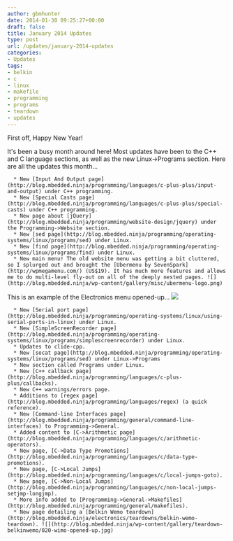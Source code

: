 ```yaml
---
author: gbmhunter
date: 2014-01-30 09:25:27+00:00
draft: false
title: January 2014 Updates
type: post
url: /updates/january-2014-updates
categories:
- Updates
tags:
- belkin
- c
- linux
- makefile
- programming
- programs
- teardown
- updates
---
```


First off, Happy New Year!




It's been a busy month around here! Most updates have been to the C++ and C language sections, as well as the new Linux->Programs section. Here are all the updates this month...





	  * New [Input And Output page](http://blog.mbedded.ninja/programming/languages/c-plus-plus/input-and-output) under C++ programming.
	  * New [Special Casts page](http://blog.mbedded.ninja/programming/languages/c-plus-plus/special-casts) under C++ programming.
	  * New page about [jQuery](http://blog.mbedded.ninja/programming/website-design/jquery) under the Programming->Website section.
	  * New [sed page](http://blog.mbedded.ninja/programming/operating-systems/linux/programs/sed) under Linux.
	  * New [find page](http://blog.mbedded.ninja/programming/operating-systems/linux/programs/find) under Linux.
	  * New main menu! The old website menu was getting a bit cluttered, so I splurged out and brought the [Ubermenu by SevenSpark](http://wpmegamenu.com/) (US$19). It has much more features and allows me to do multi-level fly-out on all of the deeply nested pages. ![](http://blog.mbedded.ninja/wp-content/gallery/misc/ubermenu-logo.png)
  

This is an example of the Electronics menu opened-up... ![](http://blog.mbedded.ninja/wp-content/gallery/misc/uber-menu-on-cladlab-opened-up.png)

	  * New [Serial port page](http://blog.mbedded.ninja/programming/operating-systems/linux/using-serial-ports-in-linux) under Linux.
	  * New [SimpleScreenRecorder page](http://blog.mbedded.ninja/programming/operating-systems/linux/programs/simplescreenrecorder) under Linux.
	  * Updates to clide-cpp.
	  * New [socat page](http://blog.mbedded.ninja/programming/operating-systems/linux/programs/sed) under Linux->Programs
	  * New section called Programs under Linux.
	  * New [C++ callback page](http://blog.mbedded.ninja/programming/languages/c-plus-plus/callbacks).
	  * New C++ warnings/errors page.
	  * Additions to [regex page](http://blog.mbedded.ninja/programming/languages/regex) (a quick reference).
	  * New [Command-line Interfaces page](http://blog.mbedded.ninja/programming/general/command-line-interfaces) to Programming->General.
	  * Added content to [C->Arithmetic page](http://blog.mbedded.ninja/programming/languages/c/arithmetic-operators).
	  * New page, [C->Data Type Promotions](http://blog.mbedded.ninja/programming/languages/c/data-type-promotions).
	  * New page, [C->Local Jumps](http://blog.mbedded.ninja/programming/languages/c/local-jumps-goto).
	  * New page, [C->Non-Local Jumps](http://blog.mbedded.ninja/programming/languages/c/non-local-jumps-setjmp-longjmp).
	  * More info added to [Programming->General->Makefiles](http://blog.mbedded.ninja/programming/general/makefiles).
	  * New page detailing a [Belkin Wemo teardown](http://blog.mbedded.ninja/electronics/teardowns/belkin-wemo-teardown). ![](http://blog.mbedded.ninja/wp-content/gallery/teardown-belkinwemo/020-wimo-opened-up.jpg)



